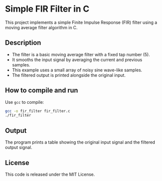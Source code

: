 
# Simple FIR Filter in C

This project implements a simple Finite Impulse Response (FIR) filter using a moving average filter algorithm in C.

## Description

- The filter is a basic moving average filter with a fixed tap number (5).
- It smooths the input signal by averaging the current and previous samples.
- This example uses a small array of noisy sine wave-like samples.
- The filtered output is printed alongside the original input.

## How to compile and run

Use `gcc` to compile:

```bash
gcc -o fir_filter fir_filter.c
./fir_filter
```

## Output

The program prints a table showing the original input signal and the filtered output signal.

## License

This code is released under the MIT License.
